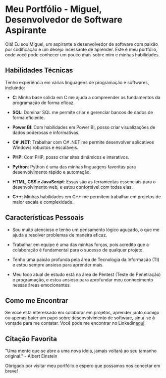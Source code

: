 # Meu Portfólio - Miguel, Desenvolvedor de Software Aspirante

Olá! Eu sou Miguel, um aspirante a desenvolvedor de software com paixão por codificação e um desejo incessante de aprender. Este é meu portfólio, onde você pode conhecer um pouco mais sobre mim e minhas habilidades. 

## Habilidades Técnicas

Tenho experiência em várias linguagens de programação e softwares, incluindo:

- **C**: Minha base sólida em C me ajuda a compreender os fundamentos da programação de forma eficaz.

- **SQL**: Dominar SQL me permite criar e gerenciar bancos de dados de forma eficiente.

- **Power BI**: Com habilidades em Power BI, posso criar visualizações de dados poderosas e informativas.

- **C# .NET**: Trabalhar com C# .NET me permite desenvolver aplicativos Windows robustos e escaláveis.

- **PHP**: Com PHP, posso criar sites dinâmicos e interativos.

- **Python**: Python é uma das minhas linguagens favoritas para desenvolvimento rápido e automação.

- **HTML, CSS e JavaScript**: Essas são as ferramentas essenciais para o desenvolvimento web, e estou confortável com todas elas.

- **C++**: Minhas habilidades em C++ me permitem trabalhar em projetos de maior escala e complexidade.

## Características Pessoais

- Sou muito atencioso e tenho um pensamento lógico aguçado, o que me ajuda a resolver problemas de maneira eficaz.

- Trabalhar em equipe é uma das minhas forças, pois acredito que a colaboração é fundamental para o sucesso de qualquer projeto.

- Tenho uma paixão profunda pela área de Tecnologia da Informação (TI) e estou sempre ansioso para aprender mais.

- Meu foco atual de estudo está na área de Pentest (Teste de Penetração) e programação, e estou ansioso para aprofundar meu conhecimento nessas áreas emocionantes.

## Como me Encontrar

Se você está interessado em colaborar em projetos, aprender junto comigo ou apenas bater um papo sobre desenvolvimento de software, sinta-se à vontade para me contatar. Você pode me encontrar no Linkedin[aqui](https://www.linkedin.com/in/miguel-de-oliveira-gon%C3%A7alves-298733247/).

## Citação Favorita

"Uma mente que se abre a uma nova ideia, jamais voltará ao seu tamanho original." - Albert Einstein

Obrigado por visitar meu portfólio e espero que possamos nos conectar em breve!
